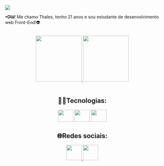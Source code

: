 <img src="https://cdn.discordapp.com/attachments/942300225039654912/971450986050764840/Thales.png">

<p><b>•Olá!</b> Me chamo Thales, tenho 21 anos e sou estudante de desenvolvimento web Front-End!👽</p>

##

<div align="center">
  <a href="https://github.com/thalesluiz45">
    <img height="150em" src="https://github-readme-stats.vercel.app/api?username=thalesluiz45&show_icons=true&theme=radical">
    <img height="150em" src="https://github-readme-stats.vercel.app/api/top-langs/?username=thalesluiz45&layout=compact&theme=radical">
  </a>
</div>

<br>

<div align="center">
  <h2>👨‍💻Tecnologias:</h2>
  
  <img height="40" width="50" src="https://cdn.jsdelivr.net/gh/devicons/devicon/icons/html5/html5-plain.svg" />  
  <img height="40" width="50" src="https://cdn.jsdelivr.net/gh/devicons/devicon/icons/css3/css3-plain.svg" />
  <img height="40" width="50" src="https://cdn.jsdelivr.net/gh/devicons/devicon/icons/javascript/javascript-plain.svg" />                  
</div>

##


<div align="center">
  <h2>🌐Redes sociais:</h2>
  
  <a href="https://www.linkedin.com/in/thales-luiz-0a6057230/"> <img height="50" width="50" src="https://cdn.discordapp.com/attachments/942300225039654912/971456031974645760/linkedin-pngrepo-com.png" /> </a>
  <a href="https://www.instagram.com/t.luiz_/"> <img height="50" width="50" src="https://cdn.discordapp.com/attachments/942300225039654912/971456032356319232/instagram-pngrepo-com.png" alt=""></a>
</div>
